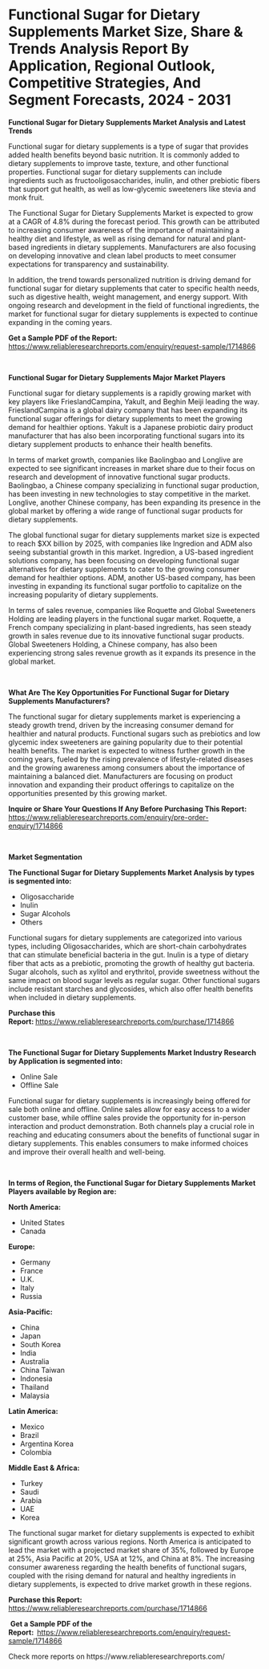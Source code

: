 <p><h1>Functional Sugar for Dietary Supplements Market Size, Share & Trends Analysis Report By Application, Regional Outlook, Competitive Strategies, And Segment Forecasts, 2024 - 2031</h1></p><p><strong>Functional Sugar for Dietary Supplements Market Analysis and Latest Trends</strong></p>
<p><p>Functional sugar for dietary supplements is a type of sugar that provides added health benefits beyond basic nutrition. It is commonly added to dietary supplements to improve taste, texture, and other functional properties. Functional sugar for dietary supplements can include ingredients such as fructooligosaccharides, inulin, and other prebiotic fibers that support gut health, as well as low-glycemic sweeteners like stevia and monk fruit.</p><p>The Functional Sugar for Dietary Supplements Market is expected to grow at a CAGR of 4.8% during the forecast period. This growth can be attributed to increasing consumer awareness of the importance of maintaining a healthy diet and lifestyle, as well as rising demand for natural and plant-based ingredients in dietary supplements. Manufacturers are also focusing on developing innovative and clean label products to meet consumer expectations for transparency and sustainability.</p><p>In addition, the trend towards personalized nutrition is driving demand for functional sugar for dietary supplements that cater to specific health needs, such as digestive health, weight management, and energy support. With ongoing research and development in the field of functional ingredients, the market for functional sugar for dietary supplements is expected to continue expanding in the coming years.</p></p>
<p><strong>Get a Sample PDF of the Report:&nbsp;</strong> <a href="https://www.reliableresearchreports.com/enquiry/request-sample/1714866">https://www.reliableresearchreports.com/enquiry/request-sample/1714866</a></p>
<p>&nbsp;</p>
<p><strong>Functional Sugar for Dietary Supplements Major Market Players</strong></p>
<p><p>Functional sugar for dietary supplements is a rapidly growing market with key players like FrieslandCampina, Yakult, and Beghin Meiji leading the way. FrieslandCampina is a global dairy company that has been expanding its functional sugar offerings for dietary supplements to meet the growing demand for healthier options. Yakult is a Japanese probiotic dairy product manufacturer that has also been incorporating functional sugars into its dietary supplement products to enhance their health benefits.</p><p>In terms of market growth, companies like Baolingbao and Longlive are expected to see significant increases in market share due to their focus on research and development of innovative functional sugar products. Baolingbao, a Chinese company specializing in functional sugar production, has been investing in new technologies to stay competitive in the market. Longlive, another Chinese company, has been expanding its presence in the global market by offering a wide range of functional sugar products for dietary supplements.</p><p>The global functional sugar for dietary supplements market size is expected to reach $XX billion by 2025, with companies like Ingredion and ADM also seeing substantial growth in this market. Ingredion, a US-based ingredient solutions company, has been focusing on developing functional sugar alternatives for dietary supplements to cater to the growing consumer demand for healthier options. ADM, another US-based company, has been investing in expanding its functional sugar portfolio to capitalize on the increasing popularity of dietary supplements.</p><p>In terms of sales revenue, companies like Roquette and Global Sweeteners Holding are leading players in the functional sugar market. Roquette, a French company specializing in plant-based ingredients, has seen steady growth in sales revenue due to its innovative functional sugar products. Global Sweeteners Holding, a Chinese company, has also been experiencing strong sales revenue growth as it expands its presence in the global market.</p></p>
<p>&nbsp;</p>
<p><strong>What Are The Key Opportunities For Functional Sugar for Dietary Supplements Manufacturers?</strong></p>
<p><p>The functional sugar for dietary supplements market is experiencing a steady growth trend, driven by the increasing consumer demand for healthier and natural products. Functional sugars such as prebiotics and low glycemic index sweeteners are gaining popularity due to their potential health benefits. The market is expected to witness further growth in the coming years, fueled by the rising prevalence of lifestyle-related diseases and the growing awareness among consumers about the importance of maintaining a balanced diet. Manufacturers are focusing on product innovation and expanding their product offerings to capitalize on the opportunities presented by this growing market.</p></p>
<p><strong>Inquire or Share Your Questions If Any Before Purchasing This Report:</strong> <a href="https://www.reliableresearchreports.com/enquiry/pre-order-enquiry/1714866">https://www.reliableresearchreports.com/enquiry/pre-order-enquiry/1714866</a></p>
<p>&nbsp;</p>
<p><strong>Market Segmentation</strong></p>
<p><strong>The Functional Sugar for Dietary Supplements Market Analysis by types is segmented into:</strong></p>
<p><ul><li>Oligosaccharide</li><li>Inulin</li><li>Sugar Alcohols</li><li>Others</li></ul></p>
<p><p>Functional sugars for dietary supplements are categorized into various types, including Oligosaccharides, which are short-chain carbohydrates that can stimulate beneficial bacteria in the gut. Inulin is a type of dietary fiber that acts as a prebiotic, promoting the growth of healthy gut bacteria. Sugar alcohols, such as xylitol and erythritol, provide sweetness without the same impact on blood sugar levels as regular sugar. Other functional sugars include resistant starches and glycosides, which also offer health benefits when included in dietary supplements.</p></p>
<p><strong>Purchase this Report:&nbsp;</strong><a href="https://www.reliableresearchreports.com/purchase/1714866">https://www.reliableresearchreports.com/purchase/1714866</a></p>
<p>&nbsp;</p>
<p><strong>The Functional Sugar for Dietary Supplements Market Industry Research by Application is segmented into:</strong></p>
<p><ul><li>Online Sale</li><li>Offline Sale</li></ul></p>
<p><p>Functional sugar for dietary supplements is increasingly being offered for sale both online and offline. Online sales allow for easy access to a wider customer base, while offline sales provide the opportunity for in-person interaction and product demonstration. Both channels play a crucial role in reaching and educating consumers about the benefits of functional sugar in dietary supplements. This enables consumers to make informed choices and improve their overall health and well-being.</p></p>
<p>&nbsp;</p>
<p><strong>In terms of Region, the Functional Sugar for Dietary Supplements Market Players available by Region are:</strong></p>
<p>
    <p> <strong> North America: </strong>
        <ul>
            <li>United States</li>
            <li>Canada</li>
        </ul>
        </p> 
    <p> <strong> Europe: </strong>
        <ul>
            <li>Germany</li>
            <li>France</li>
            <li>U.K.</li>
            <li>Italy</li>
            <li>Russia</li>
        </ul>
        </p> 
    <p> <strong> Asia-Pacific: </strong>
        <ul>
            <li>China</li>
            <li>Japan</li>
            <li>South Korea</li>
            <li>India</li>
            <li>Australia</li>
            <li>China Taiwan</li>
            <li>Indonesia</li>
            <li>Thailand</li>
            <li>Malaysia</li>
        </ul>
        </p> 
    <p> <strong> Latin America: </strong>
        <ul>
            <li>Mexico</li>
            <li>Brazil</li>
            <li>Argentina Korea</li>
            <li>Colombia</li>
        </ul>
        </p> 
    <p> <strong> Middle East & Africa: </strong>
        <ul>
            <li>Turkey</li>
            <li>Saudi</li>
            <li>Arabia</li>
            <li>UAE</li>
            <li>Korea</li>
        </ul>
    </p>
    </p>
<p><p>The functional sugar market for dietary supplements is expected to exhibit significant growth across various regions. North America is anticipated to lead the market with a projected market share of 35%, followed by Europe at 25%, Asia Pacific at 20%, USA at 12%, and China at 8%. The increasing consumer awareness regarding the health benefits of functional sugars, coupled with the rising demand for natural and healthy ingredients in dietary supplements, is expected to drive market growth in these regions.</p></p>
<p><strong>Purchase this Report: </strong><a href="https://www.reliableresearchreports.com/purchase/1714866">https://www.reliableresearchreports.com/purchase/1714866</a></p>
<p>&nbsp;<strong>Get a Sample PDF of the Report:&nbsp;&nbsp;</strong><a href="https://www.reliableresearchreports.com/enquiry/request-sample/1714866">https://www.reliableresearchreports.com/enquiry/request-sample/1714866</a></p>
<p><strong></strong></p>
<p>Check more reports on https://www.reliableresearchreports.com/</p>